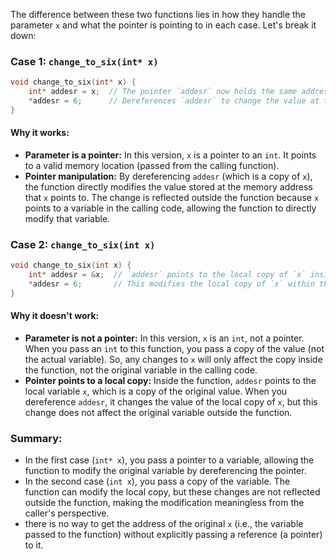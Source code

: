The difference between these two functions lies in how they handle the parameter `x` and what the pointer is pointing to in each case. Let's break it down:

### Case 1: `change_to_six(int* x)`

```c
void change_to_six(int* x) {
    int* addesr = x;  // The pointer `addesr` now holds the same address as `x`.
    *addesr = 6;      // Dereferences `addesr` to change the value at the address to 6.
}
```

#### Why it works:
- **Parameter is a pointer:** In this version, `x` is a pointer to an `int`. It points to a valid memory location (passed from the calling function).
- **Pointer manipulation:** By dereferencing `addesr` (which is a copy of `x`), the function directly modifies the value stored at the memory address that `x` points to. The change is reflected outside the function because `x` points to a variable in the calling code, allowing the function to directly modify that variable.

### Case 2: `change_to_six(int x)`

```c
void change_to_six(int x) {
    int* addesr = &x;  // `addesr` points to the local copy of `x` inside this function.
    *addesr = 6;       // This modifies the local copy of `x` within the function, but not outside.
}
```

#### Why it doesn't work:
- **Parameter is not a pointer:** In this version, `x` is an `int`, not a pointer. When you pass an `int` to this function, you pass a copy of the value (not the actual variable). So, any changes to `x` will only affect the copy inside the function, not the original variable in the calling code.
- **Pointer points to a local copy:** Inside the function, `addesr` points to the local variable `x`, which is a copy of the original value. When you dereference `addesr`, it changes the value of the local copy of `x`, but this change does not affect the original variable outside the function.

### Summary:

- In the first case (`int* x`), you pass a pointer to a variable, allowing the function to modify the original variable by dereferencing the pointer.
- In the second case (`int x`), you pass a copy of the variable. The function can modify the local copy, but these changes are not reflected outside the function, making the modification meaningless from the caller's perspective.
- there is no way to get the address of the original `x` (i.e., the variable passed to the function) without explicitly passing a reference (a pointer) to it.
